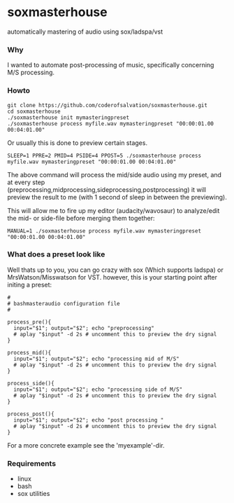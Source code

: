 soxmasterhouse
==============

automatically mastering of audio using sox/ladspa/vst

### Why ###

I wanted to automate post-processing of music, specifically concerning
M/S processing.

### Howto ###

    git clone https://github.com/coderofsalvation/soxmasterhouse.git
    cd soxmasterhouse
    ./soxmasterhouse init mymasteringpreset
    ./soxmasterhouse process myfile.wav mymasteringpreset "00:00:01.00 00:04:01.00"
 
Or usually this is done to preview certain stages.

    SLEEP=1 PPRE=2 PMID=4 PSIDE=4 PPOST=5 ./soxmasterhouse process myfile.wav mymasteringpreset "00:00:01.00 00:04:01.00"

The above command will process the mid/side audio using my preset, and at every step (preprocessing,midprocessing,sideprocessing,postprocessing) it will preview the result to me (with 1 second of sleep in between the previewing).
  
This will allow me to fire up my editor (audacity/wavosaur) to analyze/edit the mid- or side-file before merging them together:

    MANUAL=1 ./soxmasterhouse process myfile.wav mymasteringpreset "00:00:01.00 00:04:01.00"

### What does a preset look like ###

Well thats up to you, you can go crazy with sox (Which supports ladspa) or MrsWatson/Misswatson for VST. however, this is your starting point after initing a preset:

    # 
    # bashmasteraudio configuration file 
    #
    
    process_pre(){
      input="$1"; output="$2"; echo "preprocessing"
      # aplay "$input" -d 2s # uncomment this to preview the dry signal
    }
    
    process_mid(){
      input="$1"; output="$2"; echo "processing mid of M/S"
      # aplay "$input" -d 2s # uncomment this to preview the dry signal
    }
    
    process_side(){
      input="$1"; output="$2"; echo "processing side of M/S"
      # aplay "$input" -d 2s # uncomment this to preview the dry signal
    }
    
    process_post(){
      input="$1"; output="$2"; echo "post processing "
      # aplay "$input" -d 2s # uncomment this to preview the dry signal
    }

For a more concrete example see the 'myexample'-dir.

### Requirements ###

* linux
* bash
* sox utilities


